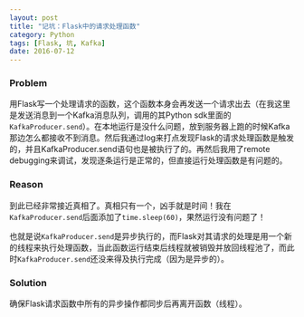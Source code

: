 ```yaml
---
layout: post
title: "记坑：Flask中的请求处理函数"
category: Python
tags: [Flask, 坑, Kafka]
date: 2016-07-12
---
```


### Problem

用Flask写一个处理请求的函数，这个函数本身会再发送一个请求出去（在我这里是发送消息到一个Kafka消息队列，调用的其Python sdk里面的`KafkaProducer.send`）。在本地运行是没什么问题，放到服务器上跑的时候Kafka那边怎么都接收不到消息。然后我通过log来打点发现Flask的请求处理函数是触发的，并且KafkaProducer.send语句也是被执行了的。再然后我用了remote debugging来调试，发现逐条运行是正常的，但直接运行处理函数是有问题的。

### Reason

到此已经非常接近真相了。真相只有一个，凶手就是时间！我在`KafkaProducer.send`后面添加了`time.sleep(60)`，果然运行没有问题了！

也就是说`KafkaProducer.send`是异步执行的，而Flask对其请求的处理是用一个新的线程来执行处理函数，当此函数运行结束后线程就被销毁并放回线程池了，而此时`KafkaProducer.send`还没来得及执行完成（因为是异步的）。

### Solution

确保Flask请求函数中所有的异步操作都同步后再离开函数（线程）。
